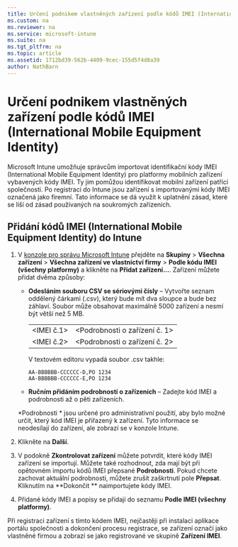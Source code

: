```yaml
---
title: Určení podnikem vlastněných zařízení podle kódů IMEI (International Mobile Equipment Identity)
ms.custom: na
ms.reviewer: na
ms.service: microsoft-intune
ms.suite: na
ms.tgt_pltfrm: na
ms.topic: article
ms.assetid: 1712bd39-562b-4409-9cec-155d5f4d8a39
author: NathBarn
---
```

# Určení podnikem vlastněných zařízení podle kódů IMEI (International Mobile Equipment Identity)
Microsoft Intune umožňuje správcům importovat identifikační kódy IMEI (International Mobile Equipment Identity) pro platformy mobilních zařízení vybavených kódy IMEI. Ty jim pomůžou identifikovat mobilní zařízení patřící společnosti. Po registraci do Intune jsou zařízení s importovanými kódy IMEI označená jako firemní. Tato informace se dá využít k uplatnění zásad, které se liší od zásad používaných na soukromých zařízeních.
## Přidání kódů IMEI (International Mobile Equipment Identity) do Intune
1. V [konzole pro správu Microsoft Intune](http://manage.microsoft.com) přejděte na **Skupiny** &gt; **Všechna zařízení** &gt; **Všechna zařízení ve vlastnictví firmy** &gt; **Podle kódu IMEI (všechny platformy)** a klikněte na **Přidat zařízení…**. Zařízení můžete přidat dvěma způsoby:

    -   **Odesláním souboru CSV se sériovými čísly** – Vytvořte seznam oddělený čárkami (.csv), který bude mít dva sloupce a bude bez záhlaví. Soubor může obsahovat maximálně 5000 zařízení a nesmí být větší než 5 MB.

        |||
        |-|-|
        |&lt;IMEI č.1&gt;|&lt;Podrobnosti o zařízení č. 1&gt;|
        |&lt;IMEI č.2&gt;|&lt;Podrobnosti o zařízení č. 2&gt;|
        V textovém editoru vypadá soubor .csv takhle:

        ```
        AA-BBBBBB-CCCCCC-D,PO 1234
        AA-BBBBBB-CCCCCC-E,PO 1234
        ```

    -   **Ručním přidáním podrobností o zařízeních** – Zadejte kód IMEI a podrobnosti až o pěti zařízeních.

   *Podrobnosti * jsou určené pro administrativní použití, aby bylo možné určit, který kód IMEI je přiřazený k zařízení. Tyto informace se neodesílají do zařízení, ale zobrazí se v konzole Intune. 

2.   Klikněte na **Další**.
3.  V podokně **Zkontrolovat zařízení** můžete potvrdit, které kódy IMEI zařízení se importují. Můžete také rozhodnout, zda mají být při opětovném importu kódů IMEI přepsané **Podrobnosti**. Pokud chcete zachovat aktuální podrobnosti, můžete zrušit zaškrtnutí pole **Přepsat**. Kliknutím na **Dokončit ** naimportujete kódy IMEI.
4.  Přidané kódy IMEI a popisy se přidají do seznamu **Podle IMEI (všechny platformy)**. 

Při registraci zařízení s tímto kódem IMEI, nejčastěji při instalaci aplikace portálu společnosti a dokončení procesu registrace, se zařízení označí jako vlastněné firmou a zobrazí se jako registrované ve skupině **Zařízení IMEI**.



<!--HONumber=Apr16_HO4-->


